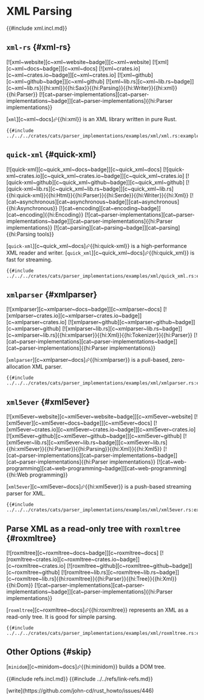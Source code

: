 # XML Parsing

{{#include xml.incl.md}}

## `xml-rs` {#xml-rs}

[![xml~website][c~xml~website~badge]][c~xml~website] [![xml][c~xml~docs~badge]][c~xml~docs] [![xml~crates.io][c~xml~crates.io~badge]][c~xml~crates.io] [![xml~github][c~xml~github~badge]][c~xml~github] [![xml~lib.rs][c~xml~lib.rs~badge]][c~xml~lib.rs]{{hi:xml}}{{hi:Sax}}{{hi:Parsing}}{{hi:Writer}}{{hi:xml}}{{hi:Parser}} [![cat~parser-implementations][cat~parser-implementations~badge]][cat~parser-implementations]{{hi:Parser implementations}}

[`xml`][c~xml~docs]⮳{{hi:xml}} is an XML library written in pure Rust.

```rust,editable
{{#include ../../../crates/cats/parser_implementations/examples/xml/xml.rs:example}}
```

## `quick-xml` {#quick-xml}

[![quick-xml][c~quick_xml~docs~badge]][c~quick_xml~docs] [![quick-xml~crates.io][c~quick_xml~crates.io~badge]][c~quick_xml~crates.io] [![quick-xml~github][c~quick_xml~github~badge]][c~quick_xml~github] [![quick-xml~lib.rs][c~quick_xml~lib.rs~badge]][c~quick_xml~lib.rs]{{hi:quick-xml}}{{hi:Html}}{{hi:Parser}}{{hi:Serde}}{{hi:Writer}}{{hi:Xml}} [![cat~asynchronous][cat~asynchronous~badge]][cat~asynchronous]{{hi:Asynchronous}} [![cat~encoding][cat~encoding~badge]][cat~encoding]{{hi:Encoding}} [![cat~parser-implementations][cat~parser-implementations~badge]][cat~parser-implementations]{{hi:Parser implementations}} [![cat~parsing][cat~parsing~badge]][cat~parsing]{{hi:Parsing tools}}

[`quick-xml`][c~quick_xml~docs]⮳{{hi:quick-xml}} is a high-performance XML reader and writer. [`quick_xml`][c~quick_xml~docs]⮳{{hi:quick_xml}} is fast for streaming.

```rust,editable
{{#include ../../../crates/cats/parser_implementations/examples/xml/quick_xml.rs:example}}
```

## `xmlparser` {#xmlparser}

[![xmlparser][c~xmlparser~docs~badge]][c~xmlparser~docs] [![xmlparser~crates.io][c~xmlparser~crates.io~badge]][c~xmlparser~crates.io] [![xmlparser~github][c~xmlparser~github~badge]][c~xmlparser~github] [![xmlparser~lib.rs][c~xmlparser~lib.rs~badge]][c~xmlparser~lib.rs]{{hi:xmlparser}}{{hi:Xml}}{{hi:Tokenizer}}{{hi:Parser}} [![cat~parser-implementations][cat~parser-implementations~badge]][cat~parser-implementations]{{hi:Parser implementations}}

[`xmlparser`][c~xmlparser~docs]⮳{{hi:xmlparser}} is a pull-based, zero-allocation XML parser.

```rust,editable
{{#include ../../../crates/cats/parser_implementations/examples/xml/xmlparser.rs:example}}
```

## `xml5ever` {#xml5ever}

[![xml5ever~website][c~xml5ever~website~badge]][c~xml5ever~website] [![xml5ever][c~xml5ever~docs~badge]][c~xml5ever~docs] [![xml5ever~crates.io][c~xml5ever~crates.io~badge]][c~xml5ever~crates.io] [![xml5ever~github][c~xml5ever~github~badge]][c~xml5ever~github] [![xml5ever~lib.rs][c~xml5ever~lib.rs~badge]][c~xml5ever~lib.rs]{{hi:xml5ever}}{{hi:Parser}}{{hi:Parsing}}{{hi:Xml}}{{hi:Xml5}} [![cat~parser-implementations][cat~parser-implementations~badge]][cat~parser-implementations]{{hi:Parser implementations}} [![cat~web-programming][cat~web-programming~badge]][cat~web-programming]{{hi:Web programming}}

[`xml5ever`][c~xml5ever~docs]⮳{{hi:xml5ever}} is a push-based streaming parser for XML.

```rust,editable
{{#include ../../../crates/cats/parser_implementations/examples/xml/xml5ever.rs:example}}
```

## Parse XML as a read-only tree with `roxmltree` {#roxmltree}

[![roxmltree][c~roxmltree~docs~badge]][c~roxmltree~docs] [![roxmltree~crates.io][c~roxmltree~crates.io~badge]][c~roxmltree~crates.io] [![roxmltree~github][c~roxmltree~github~badge]][c~roxmltree~github] [![roxmltree~lib.rs][c~roxmltree~lib.rs~badge]][c~roxmltree~lib.rs]{{hi:roxmltree}}{{hi:Parser}}{{hi:Tree}}{{hi:Xml}}{{hi:Dom}} [![cat~parser-implementations][cat~parser-implementations~badge]][cat~parser-implementations]{{hi:Parser implementations}}

[`roxmltree`][c~roxmltree~docs]⮳{{hi:roxmltree}} represents an XML as a read-only tree. It is good for simple parsing.

```rust,editable
{{#include ../../../crates/cats/parser_implementations/examples/xml/roxmltree.rs:example}}
```

## Other Options {#skip}

[`minidom`][c~minidom~docs]⮳{{hi:minidom}} builds a DOM tree.

{{#include refs.incl.md}}
{{#include ../../refs/link-refs.md}}

<div class="hidden">
[write](https://github.com/john-cd/rust_howto/issues/446)
</div>
